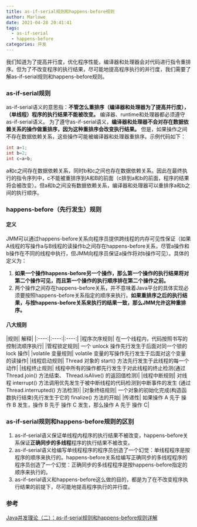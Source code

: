 ```yaml
---
title: as-if-serial规则和happens-before规则
author: Marlowe
date: 2021-04-28 20:41:41
tags: 
  - as-if-serial
  - happens-before
categories: 并发
---
```

我们知道为了提高并行度，优化程序性能，编译器和处理器会对代码进行指令重排序。但为了不改变程序的执行结果，尽可能地提高程序执行的并行度，我们需要了解as-if-serial规则和happens-before规则。
<!--more-->

### as-if-serial规则

as-if-serial语义的意思指：**不管怎么重排序（编译器和处理器为了提高并行度），（单线程）程序的执行结果不能被改变。** 编译器、runtime和处理器都必须遵守as-if-serial语义。
为了遵守as-if-serial语义，**编译器和处理器不会对存在数据依赖关系的操作做重排序，因为这种重排序会改变执行结果。** 但是，如果操作之间不存在数据依赖关系，这些操作可能被编译器和处理器重排序。示例代码如下：

```java
int a=1;
int b=2;
int c=a+b;
```
a和c之间存在数据依赖关系，同时b和c之间也存在数据依赖关系。因此在最终执行的指令序列中，c不能被重排序到A和B的前面（c排到a和b的前面，程序的结果将会被改变）。但a和b之间没有数据依赖关系，编译器和处理器可以重排序a和b之间的执行顺序。



### happens-before（先行发生）规则

#### 定义

JMM可以通过happens-before关系向程序员提供跨线程的内存可见性保证（如果A线程的写操作a与B线程的读操作b之间存在happens-before关系，尽管a操作和b操作在不同的线程中执行，但JMM向程序员保证a操作将对b操作可见）。具体的定义为：

1. **如果一个操作happens-before另一个操作，那么第一个操作的执行结果将对第二个操作可见，而且第一个操作的执行顺序排在第二个操作之前。**
2. 两个操作之间存在happens-before关系，并不意味着Java平台的具体实现必须要按照happens-before关系指定的顺序来执行。**如果重排序之后的执行结果，与按happens-before关系来执行的结果一致，那么JMM允许这种重排序。**


#### 八大规则

|规则|	解释|
|:----:|:----:|:----:|
|程序次序规则|	在一个线程内，代码按照书写的控制流顺序执行|
|管程锁定规则|	一个 unlock 操作先行发生于后面对同一个锁的 lock 操作|
|volatile 变量规则|	volatile 变量的写操作先行发生于后面对这个变量的读操作|
|线程启动规则|	Thread 对象的 start() 方法先行发生于此线程的每一个动作|
|线程终止规则|	线程中所有的操作都先行发生于对此线程的终止检测(通过 Thread.join() 方法结束、 Thread.isAlive() 的返回值检测)|
|线程中断规则|	对线程 interrupt() 方法调用优先发生于被中断线程的代码检测到中断事件的发生 (通过 Thread.interrupted() 方法检测)|
|对象终结规则|	一个对象的初始化完成(构造函数执行结束)先行发生于它的 finalize() 方法的开始|
|传递性|	如果操作 A 先于 操作 B 发生，操作 B 先于 操作 C 发生，那么操作 A 先于 操作 C|


### as-if-serial规则和happens-before规则的区别

1. as-if-serial语义保证单线程内程序的执行结果不被改变，happens-before关系保证**正确同步的多线程**程序的执行结果不被改变。
2. as-if-serial语义给编写单线程程序的程序员创造了一个幻觉：单线程程序是按程序的顺序来执行的。happens-before关系给编写正确同步的多线程程序的程序员创造了一个幻觉：正确同步的多线程程序是按happens-before指定的顺序来执行的。
3. as-if-serial语义和happens-before这么做的目的，都是为了在不改变程序执行结果的前提下，尽可能地提高程序执行的并行度。


### 参考
[Java并发理论（二）：as-if-serial规则和happens-before规则详解](https://blog.csdn.net/Carson_Chu/article/details/106417831)

